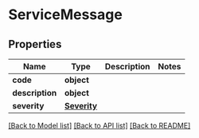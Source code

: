 # ServiceMessage

## Properties
Name | Type | Description | Notes
------------ | ------------- | ------------- | -------------
**code** | **object** |  | 
**description** | **object** |  | 
**severity** | [**Severity**](Severity.md) |  | 

[[Back to Model list]](../README.md#documentation-for-models) [[Back to API list]](../README.md#documentation-for-api-endpoints) [[Back to README]](../README.md)

